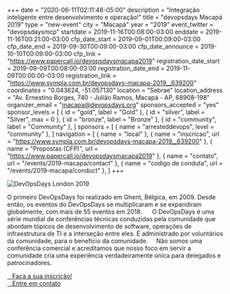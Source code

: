 +++
date = "2020-06-11T02:11:48-05:00"
description = "Integração inteligente entre desenvolvimento e operação!"
title = "devopsdays Macapá 2019"
type = "new-event"
city = "Macapá"
year = "2019"
event_twitter = "devopsdaysmcp"
startdate = 2019-11-16T00:08:00-03:00
enddate = 2019-11-16T00:21:00-03:00
cfp_date_start = 2019-09-01T00:09:00-03:00
cfp_date_end = 2019-09-30T00:09:00-03:00
cfp_date_announce = 2019-10-10T00:09:00-03:00
cfp_link = "https://www.papercall.io/devopsdaysmacapa2019"
registration_date_start = 2019-09-09T00:08:00-03:00
registration_date_end = 2019-11-09T00:00:00-03:00
registration_link = "https://www.sympla.com.br/devopsdays-macapa-2019__639200"
coordinates = "0.043624, -51.057130"
location = "Sebrae"
location_address = "Av. Ernestino Borges, 740 - Julião Ramos, Macapá - AP, 68908-198"
organizer_email = "macapa@devopsdays.org"
sponsors_accepted = "yes"
sponsor_levels = [
    { id = "gold", label = "Gold" },
    { id = "silver", label = "Silver", max = 0 },
    { id = "bronze", label = "Bronze" },
    { id = "community", label = "Community" },
]
sponsors = [
    { name = "arresteddevops", level = "community" },
]
navigation = [
    { name = "local" },
    { name = "inscricao", url = "https://www.sympla.com.br/devopsdays-macapa-2019__639200" },
    { name = "Propostas (CFP)", url = "https://www.papercall.io/devopsdaysmacapa2019" },
    { name = "contato", url = "/events/2019-macapa/contact" },
    { name = "codigo de conduta", url = "/events/2019-macapa/conduct" },
]
+++
<div class="row">
  <div class="col-md-4">
    <img alt="DevOpsDays London 2019" src="/events/2019/macapa/logo-square.jpg" class="img-fluid">
  </div>

  <div class="col-md-7">
   <p>O primeiro DevOpsDays foi realizado em Ghent, Bélgica, em 2009. Desde então, os eventos do DevOpsDays se            multiplicaram e se expandiram globalmente, com mais de 55 eventos em 2018. 
       O DevOpsDays é uma série mundial de conferências técnicas conduzidas pela comunidade que abordam tópicos de            desenvolvimento de software, operações de infraestrutura de TI e a interseção entre eles. É administrado por       voluntários da comunidade, para o benefício da comunidade.
    Não somos uma conferência comercial e acreditamos que nosso foco em servir a comunidade cria uma experiência verdadeiramente única para delegados e patrocinadores.</p>
    <div class="d-flex flex-row">
      <div class="col-md-12">
        <!-- <div class="p-2">
          <a class="btn btn-secondary btn-block" href="/events/2019/macapa/sponsor"> <i class="fa fa-money fa-lg"></i>   Patrocine o evento</a>
        </div> -->
        <div class="p-2">
          <a class="btn btn-secondary btn-block" href="/events/2019/macapa/inscricao" rel="noopener"> <i class="fa fa-ticket fa-lg"></i>   Faça a sua inscrição!</a>
        </div>
        <!-- <div class="p-2">
          <a class="btn btn-secondary btn-block" href="/events/2019/macapa/program" rel="noopener"> <i class="fa fa-file-o fa-lg"></i>   Programação</a>
        </div> -->
        <div class="p-2">
          <a class="btn btn-secondary btn-block" href="/events/2019/macapa/contact"> <i class="fa fa-envelope-o fa-lg"></i>   Entre em contato</a>
        </div>
      </div>
    </div>

  </div>
</div>

